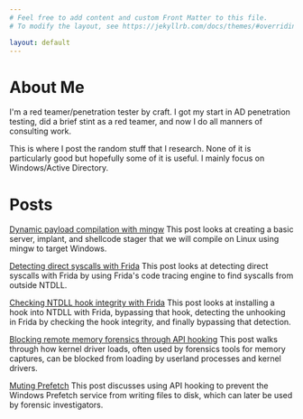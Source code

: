 ```yaml
---
# Feel free to add content and custom Front Matter to this file.
# To modify the layout, see https://jekyllrb.com/docs/themes/#overriding-theme-defaults

layout: default
---
```


# About Me
I'm a red teamer/penetration tester by craft. I got my start in AD penetration testing, did a brief stint as a red teamer, and now I do all manners of consulting work.

This is where I post the random stuff that I research. None of it is particularly good but hopefully some of it is useful. I mainly focus on Windows/Active Directory.

# Posts

[Dynamic payload compilation with mingw](https://passthehashbrowns.github.io/dynamic-payload-generation-with-mingw)
This post looks at creating a basic server, implant, and shellcode stager that we will compile on Linux using mingw to target Windows. 

[Detecting direct syscalls with Frida](https://passthehashbrowns.github.io/detecting-direct-syscalls-with-frida)
This post looks at detecting direct syscalls with Frida by using Frida's code tracing engine to find syscalls from outside NTDLL.

[Checking NTDLL hook integrity with Frida](https://passthehashbrowns.github.io/hook-integrity-checks)
This post looks at installing a hook into NTDLL with Frida, bypassing that hook, detecting the unhooking in Frida by checking the hook integrity, and finally bypassing that detection.

[Blocking remote memory forensics through API hooking](https://passthehashbrowns.github.io/blocking-remote-memory-forensics)
This post walks through how kernel driver loads, often used by forensics tools for memory captures, can be blocked from loading by userland processes and kernel drivers.

[Muting Prefetch](https://passthehashbrowns.github.io/muting-prefetch/)
This post discusses using API hooking to prevent the Windows Prefetch service from writing files to disk, which can later be used by forensic investigators.



